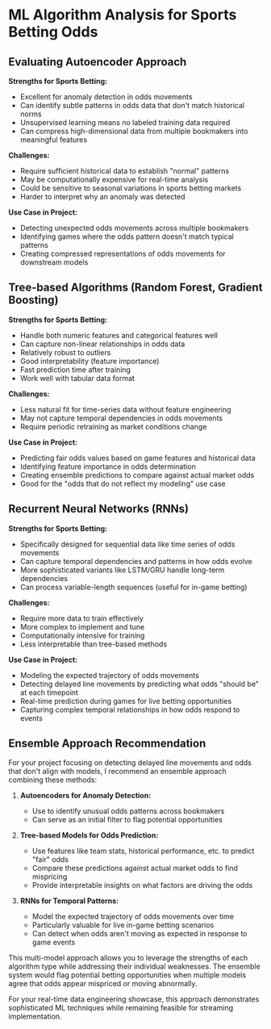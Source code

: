 # ML Algorithm Analysis for Sports Betting Odds

## Evaluating Autoencoder Approach

**Strengths for Sports Betting:**
- Excellent for anomaly detection in odds movements
- Can identify subtle patterns in odds data that don't match historical norms
- Unsupervised learning means no labeled training data required
- Can compress high-dimensional data from multiple bookmakers into meaningful features

**Challenges:**
- Require sufficient historical data to establish "normal" patterns
- May be computationally expensive for real-time analysis
- Could be sensitive to seasonal variations in sports betting markets
- Harder to interpret why an anomaly was detected

**Use Case in Project:**
- Detecting unexpected odds movements across multiple bookmakers
- Identifying games where the odds pattern doesn't match typical patterns
- Creating compressed representations of odds movements for downstream models

## Tree-based Algorithms (Random Forest, Gradient Boosting)

**Strengths for Sports Betting:**
- Handle both numeric features and categorical features well
- Can capture non-linear relationships in odds data
- Relatively robust to outliers
- Good interpretability (feature importance)
- Fast prediction time after training
- Work well with tabular data format

**Challenges:**
- Less natural fit for time-series data without feature engineering
- May not capture temporal dependencies in odds movements
- Require periodic retraining as market conditions change

**Use Case in Project:**
- Predicting fair odds values based on game features and historical data
- Identifying feature importance in odds determination
- Creating ensemble predictions to compare against actual market odds
- Good for the "odds that do not reflect my modeling" use case

## Recurrent Neural Networks (RNNs)

**Strengths for Sports Betting:**
- Specifically designed for sequential data like time series of odds movements
- Can capture temporal dependencies and patterns in how odds evolve
- More sophisticated variants like LSTM/GRU handle long-term dependencies
- Can process variable-length sequences (useful for in-game betting)

**Challenges:**
- Require more data to train effectively
- More complex to implement and tune
- Computationally intensive for training
- Less interpretable than tree-based methods

**Use Case in Project:**
- Modeling the expected trajectory of odds movements
- Detecting delayed line movements by predicting what odds "should be" at each timepoint
- Real-time prediction during games for live betting opportunities
- Capturing complex temporal relationships in how odds respond to events

## Ensemble Approach Recommendation

For your project focusing on detecting delayed line movements and odds that don't align with models, I recommend an ensemble approach combining these methods:

1. **Autoencoders for Anomaly Detection:**
   - Use to identify unusual odds patterns across bookmakers
   - Can serve as an initial filter to flag potential opportunities

2. **Tree-based Models for Odds Prediction:**
   - Use features like team stats, historical performance, etc. to predict "fair" odds
   - Compare these predictions against actual market odds to find mispricing
   - Provide interpretable insights on what factors are driving the odds

3. **RNNs for Temporal Patterns:**
   - Model the expected trajectory of odds movements over time
   - Particularly valuable for live in-game betting scenarios
   - Can detect when odds aren't moving as expected in response to game events

This multi-model approach allows you to leverage the strengths of each algorithm type while addressing their individual weaknesses. The ensemble system would flag potential betting opportunities when multiple models agree that odds appear mispriced or moving abnormally.

For your real-time data engineering showcase, this approach demonstrates sophisticated ML techniques while remaining feasible for streaming implementation.

